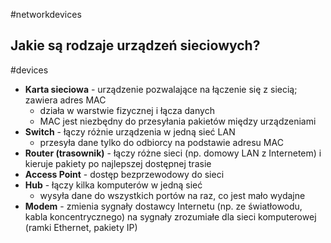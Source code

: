 #networkdevices 

## Jakie są rodzaje urządzeń sieciowych?
#devices
- **Karta sieciowa** - urządzenie pozwalające na łączenie się z siecią; zawiera adres MAC
	- działa w warstwie fizycznej i łącza danych
	- MAC jest niezbędny do przesyłania pakietów między urządzeniami
- **Switch** - łączy różnie urządzenia w jedną sieć LAN
	- przesyła dane tylko do odbiorcy na podstawie adresu MAC
- **Router (trasownik)** - łączy różne sieci (np. domowy LAN z Internetem) i kieruje pakiety po najlepszej dostępnej trasie
- **Access Point** - dostęp bezprzewodowy do sieci
- **Hub** - łączy kilka komputerów w jedną sieć
	- wysyła dane do wszystkich portów na raz, co jest mało wydajne
- **Modem** - zmienia sygnały dostawcy Internetu (np. ze światłowodu, kabla koncentrycznego) na sygnały zrozumiałe dla sieci komputerowej (ramki Ethernet, pakiety IP)